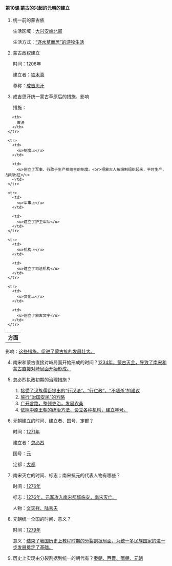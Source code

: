 #### 第10课 蒙古的兴起的元朝的建立

1. 统一前的蒙古族

   生活区域：<u>大兴安岭北部</u>

   生活方式：<u>“逐水草而居”的游牧生活</u>

2. 蒙古政权建立

   时间：<u>1206年</u>

   建立者：<u>铁木真</u>

   尊称：<u>成吉思汗</u>

3. 成吉思汗统一蒙古草原后的措施、影响

   措施：

<table spaces-before="3">
     <tr>
       <th>
         方面
       </th>
       
       <th>
         做法
       </th>
     </tr>
     
     <tr>
       <td>
         <u>制度上</u>
       </td>
       
       <td>
         <u>创立了军事、行政于生产相结合的制度。<br>把蒙古人按编制组织起来，平时生产，战时出征</u>
       </td>
     </tr>
     
     <tr>
       <td>
         <u>军事上</u>
       </td>
       
       <td>
         <u>建立了护卫军队</u>
       </td>
     </tr>
     
     <tr>
       <td>
         <u>机构上</u>
       </td>
       
       <td>
         <u>建立了司法机构</u>
       </td>
     </tr>
     
     <tr>
       <td>
         <u>文化上</u>
       </td>
       
       <td>
         <u>创立了蒙古文字</u>
       </td>
     </tr>
   </table>

   影响：<u>这些措施，促进了蒙古族的发展壮大。</u>


4. 南宋和蒙古直接对峙局面开始形成的时间？<u>1234年，蒙古灭金，导致了南宋和蒙古直接对峙局面开始形成。</u>

5. 忽必烈执政初期的治理措施？

   1.   <u>接受了汉族儒臣提出的“行汉法”、“行仁政”、“不嗜杀”的建议</u>
   2.   <u>施行“治国安民”的方略</u>
   3.   <u>广开言路，整顿吏治，发展农桑</u>
   4.   <u>依照中原王朝的统治方法，设立各种机构，建立年号。</u>

6. 元朝建立的时间、建立者、国号、定都？

   时间：<u>1271年</u>

   建立者：<u>忽必烈</u>

   国号：<u>元</u>

   定都：<u>大都</u>

7. 南宋灭亡的时间、标志；南宋抗元的代表人物有哪些？

   时间：<u>1276年</u>

   标志：<u>1276年，元军攻入南宋都城临安，南宋灭亡。</u>

   人物：<u>文天祥、陆秀夫</u>

8. 元朝统一全国的时间、意义？

   时间：<u>1279年</u>

   意义：<u>结束了我国历史上教程时期的分裂割据局面，为统一多民族国家的进一步发展奠定了基础。</u>

9. 历史上实现由分裂割据到统一的朝代有？<u>秦朝、西晋、隋朝、元朝</u>